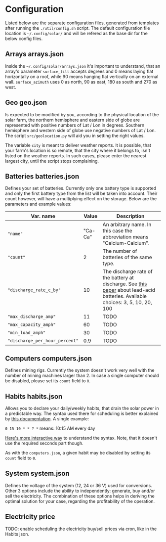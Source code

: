 # Configuration
Listed below are the separate configuration files, generated from templates after running the `./util/config.sh` script.
The default configuration file location is `~/.config/solar/` and will be refered as the base dir for the below config files.

## Arrays arrays.json
Inside the `~/.config/solar/arrays.json` it's important to understand, that an array's parameter `surface_tilt` accepts degrees and 0 means laying flat horizontally on a roof, while 90 means hanging flat vertically on an external wall. 
`surface_azimuth` uses 0 as north, 90 as east, 180 as south and 270 as west.

## Geo geo.json
Is expected to be modified by you, according to the physical location of the solar farm, the northern hemisphere and eastern side of globe are represented with positive numbers of Lat / Lon in degrees. 
Southern hemisphere and western side of globe use negative numbers of Lat / Lon. 
The script `src/geolocation.py` will aid you in setting the right values. 

The variable `city` is meant to deliver weather reports.
It is possible, that your farm's location is so remote, that the city where it belongs to, isn't listed on the weather reports.
In such cases, please enter the nearest largest city, until the script stops complaining.

## Batteries batteries.json
Defines your set of batteries. Currently only one battery type is supported and only the first battery type from the list will be taken into account. 
Their count however, will have a multiplying effect on the storage. 
Below are the parameters and example values:

| Var. name  | Value  | Description |
| ------------- | -- | --- |
| `"name"` | "Ca-Ca" | An arbitrary name. In this case the abbreviation means "Calcium-Calcium". |
| `"count"` | 2 | The number of batteries of the same type. |  
| `"discharge_rate_c_by"` | 10 | The discharge rate of the battery at discharge. See [this paper](http://www.scubaengineer.com/documents/lead_acid_battery_charging_graphs.pdf) about lead-acid batteries. Available choices: 3, 5, 10, 20, 100 | 
|	`"max_discharge_amp"` | 11 | TODO |
| `"max_capacity_amph"` | 60 | TODO |
|	`"min_load_amph"` | 30 | TODO |
|	`"discharge_per_hour_percent"` | 0.9 | TODO |

## Computers computers.json
Defines mining rigs. 
Currently the system doesn't work very well with the number of mining machines larger than 2.
In case a single computer should be disabled, please set its `count` field to `0`.

## Habits habits.json
Allows you to declare your daily/weekly habits, that drain the solar power in a predictable way. 
The syntax used there for scheduling is better explained by [this documentation](https://github.com/mariusbancila/croncpp#cron-expressions).
A single example:

`0 15 10 * * ? *`	means: 10:15 AM every day

[Here's more interactive way](https://crontab.guru/) to understand the syntax. 
Note, that it doesn't use the required seconds part though.

As with the `computers.json`, a given habit may be disabled by setting its `count` field to `0`.

## System system.json
Defines the voltage of the system (12, 24 or 36 V) used for conversions.
Other 3 options include the ability to independently: generate, buy and/or sell the electricity. 
The combination of these options helps in deriving the optimal solution for your case, regarding the profitability of the operation.

## Electricity price
TODO: enable scheduling the electricity buy/sell prices via cron, like in the Habits json.

